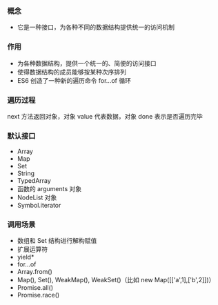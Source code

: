 ### 概念

- 它是一种接口，为各种不同的数据结构提供统一的访问机制

### 作用

- 为各种数据结构，提供一个统一的、简便的访问接口
- 使得数据结构的成员能够按某种次序排列
- ES6 创造了一种新的遍历命令 for...of 循环

### 遍历过程

next 方法返回对象，对象 value 代表数据，对象 done 表示是否遍历完毕

### 默认接口

- Array
- Map
- Set
- String
- TypedArray
- 函数的 arguments 对象
- NodeList 对象
- Symbol.iterator

### 调用场景

- 数组和 Set 结构进行解构赋值
- 扩展运算符
- yield\*
- for...of
- Array.from()
- Map(), Set(), WeakMap(), WeakSet()（比如 new Map([['a',1],['b',2]])）
- Promise.all()
- Promise.race()
